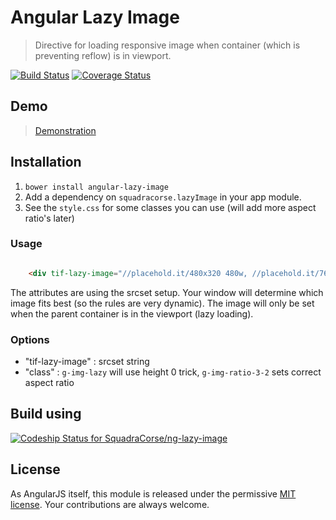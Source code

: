 # Angular Lazy Image
> Directive for loading responsive image when container (which is preventing reflow) is in viewport.

[![Build Status](https://travis-ci.org/SquadraCorse/ng-lazy-image.svg)](https://travis-ci.org/SquadraCorse/ng-lazy-image) 
[![Coverage Status](https://coveralls.io/repos/SquadraCorse/ng-lazy-image/badge.png?branch=master)](https://coveralls.io/r/SquadraCorse/ng-lazy-image?branch=master) 


## Demo
> [Demonstration](http://squadracorse.github.io/ng-lazy-image/)


## Installation 
1. `bower install angular-lazy-image`
2. Add a dependency on `squadracorse.lazyImage` in your app module.
3. See the `style.css` for some classes you can use (will add more aspect ratio's later)


### Usage

``` html

	<div tif-lazy-image="//placehold.it/480x320 480w, //placehold.it/768x512 768w, //placehold.it/768x512 480w 2x, //placehold.it/936x624 2x" class="g-img-lazy g-img-ratio-3-2"></div>

```

The attributes are using the srcset setup. Your window will determine which image fits best (so the rules are very dynamic). The image will only be set when the parent container is in the viewport (lazy loading).


### Options

- "tif-lazy-image" : srcset string
- "class" : `g-img-lazy` will use height 0 trick, `g-img-ratio-3-2` sets correct aspect ratio

## Build using
[![Codeship Status for SquadraCorse/ng-lazy-image](https://www.codeship.io/projects/0fad19b0-0ad2-0132-b0c1-12fe8603e519/status)](https://www.codeship.io/projects/31862)

## License
As AngularJS itself, this module is released under the permissive [MIT license](LICENSE.md). Your contributions are always welcome.
